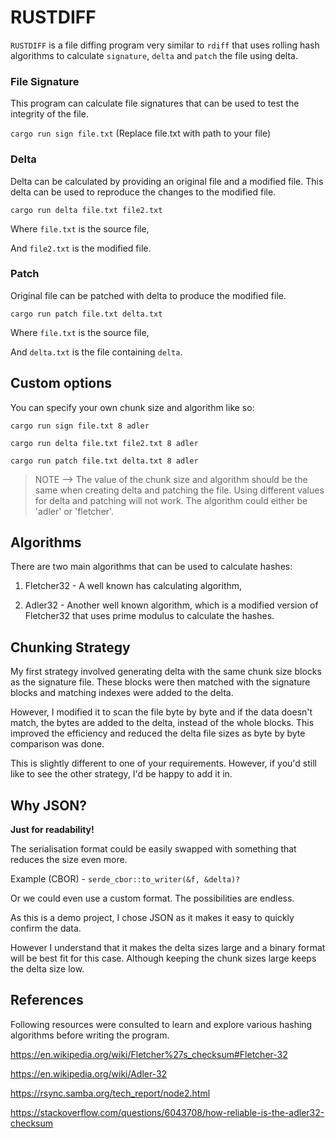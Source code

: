 # RUSTDIFF

`RUSTDIFF` is a file diffing program very similar to `rdiff` that uses rolling hash algorithms to calculate `signature`, `delta` and `patch` the file using delta.

### File Signature

This program can calculate file signatures that can be used to test the integrity of the file.

`cargo run sign file.txt` (Replace file.txt with path to your file)

### Delta

Delta can be calculated by providing an original file and a modified file. This delta can be used to reproduce the changes to the modified file.

`cargo run delta file.txt file2.txt` 

Where `file.txt` is the source file,

And `file2.txt` is the modified file.

### Patch

Original file can be patched with delta to produce the modified file.

`cargo run patch file.txt delta.txt`

Where `file.txt` is the source file,

And `delta.txt` is the file containing `delta`.

## Custom options

You can specify your own chunk size and algorithm like so:

`cargo run sign file.txt 8 adler`

`cargo run delta file.txt file2.txt 8 adler`

`cargo run patch file.txt delta.txt 8 adler`

> NOTE --> The value of the chunk size and algorithm should be the same when creating delta and patching the file. Using different values for delta and patching will not work. The algorithm could either be 'adler' or 'fletcher'.

## Algorithms

There are two main algorithms that can be used to calculate hashes:

1. Fletcher32 - A well known has calculating algorithm,

2. Adler32 - Another well known algorithm, which is a modified version of Fletcher32 that uses prime modulus to calculate the hashes.

## Chunking Strategy

My first strategy involved generating delta with the same chunk size blocks as the signature file. These blocks were then matched with the signature blocks and matching indexes were added to the delta.

However, I modified it to scan the file byte by byte and if the data doesn't match, the bytes are added to the delta, instead of the whole blocks. This improved the efficiency and reduced the delta file sizes as byte by byte comparison was done.

This is slightly different to one of your requirements. However, if you'd still like to see the other strategy, I'd be happy to add it in.

## Why JSON?

**Just for readability!**

The serialisation format could be easily swapped with something that reduces the size even more. 

Example (CBOR) - `serde_cbor::to_writer(&f, &delta)?`

Or we could even use a custom format. The possibilities are endless.

As this is a demo project, I chose JSON as it makes it easy to quickly confirm the data. 

However I understand that it makes the delta sizes large and a binary format will be best fit for this case. Although keeping the chunk sizes large keeps the delta size low.  

## References

Following resources were consulted to learn and explore various hashing algorithms before writing the program.

https://en.wikipedia.org/wiki/Fletcher%27s_checksum#Fletcher-32

https://en.wikipedia.org/wiki/Adler-32

https://rsync.samba.org/tech_report/node2.html

https://stackoverflow.com/questions/6043708/how-reliable-is-the-adler32-checksum
